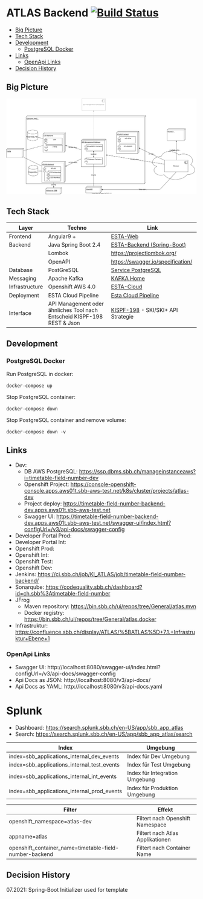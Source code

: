 # ATLAS Backend [![Build Status](https://ci.sbb.ch/job/KI_ATLAS/job/timetable-field-number-backend/job/master/badge/icon)](https://ci.sbb.ch/job/KI_ATLAS/job/timetable-field-number-backend/job/master/)

- [Big Picture](#big-picture)
- [Tech Stack](#tech-stack)
- [Development](#development)
  * [PostgreSQL Docker](#postgresql-docker)
- [Links](#links)
  * [OpenApi Links](#openapi-links)
- [Decision History](#decision-history)

## Big Picture
![ATLAS Big Picture](documentation/ATLAS_Infrastruktur.svg)

## Tech Stack 
| Layer     |  Techno    |  Link     |
|-----------|------------|-----------|
|Frontend   | Angular9 + | [ESTA-Web](https://confluence.sbb.ch/display/CLEW/ESTA-Web) |
|Backend    |Java Spring Boot 2.4 | [ESTA-Backend (Spring-Boot)](https://confluence.sbb.ch/pages/viewpage.action?pageId=1306395091) |
|           |Lombok | https://projectlombok.org/ |
|           |OpenAPI | https://swagger.io/specification/ |
|Database	|PostGreSQL| [Service PostgreSQL](https://confluence.sbb.ch/display/PLA/Service+PostgreSQL)|
|Messaging	|Apache Kafka| [KAFKA Home](https://confluence.sbb.ch/display/KAFKA/KAFKA+Home)|
|Infrastructure|	Openshift AWS 4.0| [ESTA-Cloud](https://confluence.sbb.ch/display/CLEW/ESTA-Cloud)|
|Deployment	|ESTA Cloud Pipeline| [Esta Cloud Pipeline](https://confluence.sbb.ch/display/CLEW/Esta+Cloud+Pipeline)|
|Interface|  API Management oder ähnliches Tool nach Entscheid KISPF-198 <br> REST & Json| [KISPF-198](https://flow.sbb.ch/browse/KISPF-198) - SKI/SKI+ API Strategie|        

## Development
### PostgreSQL Docker
Run PostgreSQL in docker:
~~~
docker-compose up
~~~

Stop PostgreSQL container:
~~~
docker-compose down
~~~

Stop PostgreSQL container and remove volume:
~~~
docker-compose down -v 
~~~

## Links
* Dev:
  * DB AWS PostgreSQL: https://ssp.dbms.sbb.ch/manageinstanceaws?i=timetable-field-number-dev
  * Openshift Project: https://console-openshift-console.apps.aws01t.sbb-aws-test.net/k8s/cluster/projects/atlas-dev
  * Project deploy: https://timetable-field-number-backend-dev.apps.aws01t.sbb-aws-test.net
  * Swagger UI: https://timetable-field-number-backend-dev.apps.aws01t.sbb-aws-test.net/swagger-ui/index.html?configUrl=/v3/api-docs/swagger-config
* Developer Portal Prod:
* Developer Portal Int:
* Openshift Prod:
* Openshift Int:
* Openshift Test:
* Openshift Dev: 
* Jenkins: https://ci.sbb.ch/job/KI_ATLAS/job/timetable-field-number-backend/
* Sonarqube: https://codequality.sbb.ch/dashboard?id=ch.sbb%3Atimetable-field-number
* JFrog 
  * Maven repository: https://bin.sbb.ch/ui/repos/tree/General/atlas.mvn
  * Docker registry: https://bin.sbb.ch/ui/repos/tree/General/atlas.docker
* Infrastruktur: https://confluence.sbb.ch/display/ATLAS/%5BATLAS%5D+7.1.+Infrastruktur+Ebene+1

### OpenApi Links

* Swagger UI: http://localhost:8080/swagger-ui/index.html?configUrl=/v3/api-docs/swagger-config
* Api Docs as JSON: http://localhost:8080/v3/api-docs/
* Api Docs as YAML: http://localhost:8080/v3/api-docs.yaml

# Splunk

* Dashboard: https://search.splunk.sbb.ch/en-US/app/sbb_app_atlas
* Search: https://search.splunk.sbb.ch/en-US/app/sbb_app_atlas/search

| Index     |  Umgebung    |
|-----------|------------|
|index=sbb_applications_internal_dev_events | Index für Dev Umgebung |
|index=sbb_applications_internal_test_events | Index für Test Umgebung |
|index=sbb_applications_internal_int_events | Index für Integration Umgebung |
|index=sbb_applications_internal_prod_events | Index für Produktion Umgebung |

| Filter     |  Effekt    |
|-----------|------------|
|openshift_namespace=atlas-dev | Filtert nach Openshift Namespace |
|appname=atlas | Filtert nach Atlas Applikationen |
|openshift_container_name=timetable-field-number-backend | Filtert nach Container Name |

## Decision History
07.2021: Spring-Boot Initializer used for template